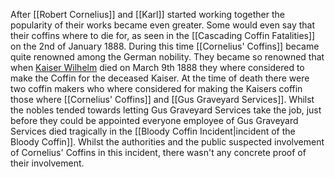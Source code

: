 After [[Robert Cornelius]] and [[Karl]] started working together the popularity of their works became even greater. Some would even say that their coffins where to die for, as seen in the [[Cascading Coffin Fatalities]] on the 2nd of January 1888. During this time [[Cornelius' Coffins]] became quite renowned among the German nobility. They became so renowned that when [Kaiser Wilhelm](https://de.wikipedia.org/wiki/Wilhelm_I._(Deutsches_Reich)) died on March 9th 1888 they where considered to make the Coffin for the deceased Kaiser. At the time of death there were two coffin makers who where considered for making the Kaisers coffin those where [[Cornelius' Coffins]] and [[Gus Graveyard Services]]. Whilst the nobles tended towards letting Gus Graveyard Services take the job, just before they could be appointed everyone employee of Gus Graveyard Services died  tragically in the [[Bloody Coffin Incident|incident of the Bloody Coffin]]. Whilst the authorities and the public suspected involvement of Cornelius' Coffins in this incident, there wasn't any concrete proof of their involvement. 
